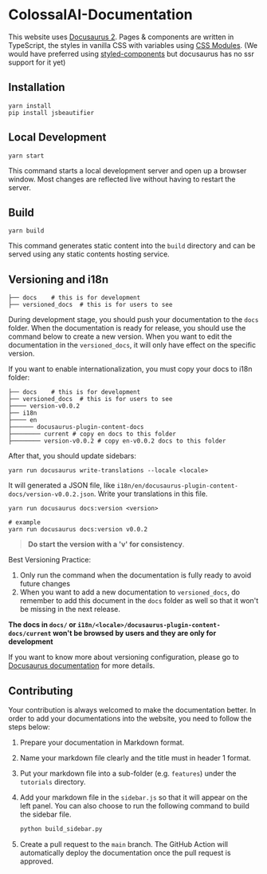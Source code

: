 # ColossalAI-Documentation

This website uses [Docusaurus 2](https://v2.docusaurus.io/). 
Pages & components are written in TypeScript, the styles in vanilla CSS with
variables using
[CSS Modules](https://github.com/css-modules/css-modules).
(We would have preferred using [styled-components](https://styled-components.com/) but docusaurus has no ssr support for
it yet)

## Installation

```console
yarn install
pip install jsbeautifier
```

## Local Development

```console
yarn start
```

This command starts a local development server and open up a browser window. Most changes are reflected live without having to restart the server.

## Build

```console
yarn build
```
This command generates static content into the `build` directory and can be served using any static contents hosting service.

## Versioning and i18n

```text
├── docs    # this is for development
├── versioned_docs  # this is for users to see
```

During development stage, you should push your documentation to the `docs` folder. 
When the documentation is ready for release, you should use the command below to create a new version. 
When you want to edit the documentation in the `versioned_docs`, it will only have effect on the specific version.

If you want to enable internationalization, you must copy your docs to i18n folder:
```text
├── docs    # this is for development
├── versioned_docs  # this is for users to see
├──── version-v0.0.2
├── i18n
├──── en
├────── docusaurus-plugin-content-docs
├──────── current # copy en docs to this folder
├──────── version-v0.0.2 # copy en-v0.0.2 docs to this folder
```

After that, you should update sidebars:
```shell
yarn run docusaurus write-translations --locale <locale>
```
It will generated a JSON file, like `i18n/en/docusaurus-plugin-content-docs/version-v0.0.2.json`. Write your translations in this file.

```command
yarn run docusaurus docs:version <version>

# example
yarn run docusaurus docs:version v0.0.2
```

> **Do start the version with a 'v' for consistency**.

Best Versioning Practice:
1. Only run the command when the documentation is fully ready to avoid future changes
2. When you want to add a new documentation to `versioned_docs`, do remember to add this document in the `docs` folder as well so 
that it won't be missing in the next release.

**The docs in `docs/` or `i18n/<locale>/docusaurus-plugin-content-docs/current` won't be browsed by users and they are only for development**

If you want to know more about versioning configuration, please go to [Docusaurus documentation](https://docusaurus.io/docs/versioning) for more details.

## Contributing

Your contribution is always welcomed to make the documentation better. 
In order to add your documentations into the website, you need to follow the steps below:

1. Prepare your documentation in Markdown format.
2. Name your markdown file clearly and the title must in header 1 format.
3. Put your markdown file into a sub-folder (e.g. `features`) under the `tutorials` directory.
4. Add your markdown file in the `sidebar.js` so that it will appear on the left panel. 
You can also choose to run the following command to build the sidebar file.

    ```python
    python build_sidebar.py
    ```
5. Create a pull request to the `main` branch. The GitHub Action will automatically deploy the documentation once the 
pull request is approved.